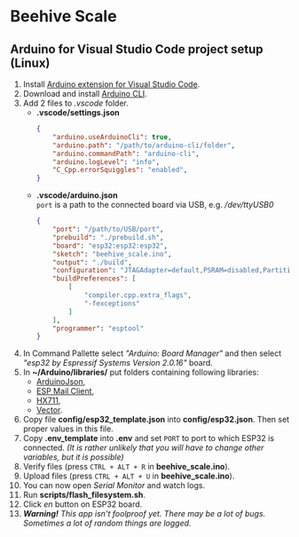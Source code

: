 <!-- markdownlint-disable MD031 MD033 -->

# Beehive Scale

## Arduino for Visual Studio Code project setup (Linux)

1. Install [Arduino extension for Visual Studio Code](https://marketplace.visualstudio.com/items?itemName=vsciot-vscode.vscode-arduino).
2. Download and install [Arduino CLI](https://arduino.github.io/arduino-cli/0.35/installation/).
3. Add 2 files to _.vscode_ folder.<br>
    - **.vscode/settings.json**
      ```json
      {
          "arduino.useArduinoCli": true,
          "arduino.path": "/path/to/arduino-cli/folder",
          "arduino.commandPath": "arduino-cli",
          "arduino.logLevel": "info",
          "C_Cpp.errorSquiggles": "enabled",
      }
      ```
    - **.vscode/arduino.json**<br>
      `port` is a path to the connected board via USB, e.g. _/dev/ttyUSB0_
      ```json
      {
          "port": "/path/to/USB/port",
          "prebuild": "./prebuild.sh",
          "board": "esp32:esp32:esp32",
          "sketch": "beehive_scale.ino",
          "output": "./build",
          "configuration": "JTAGAdapter=default,PSRAM=disabled,PartitionScheme=default,CPUFreq=240,FlashMode=qio,FlashFreq=80,FlashSize=4M,UploadSpeed=921600,LoopCore=1,EventsCore=1,DebugLevel=info,EraseFlash=none",
          "buildPreferences": [
              [
                  "compiler.cpp.extra_flags",
                  "-fexceptions"
              ]
          ],
          "programmer": "esptool"
      }
      ```
4. In Command Pallette select _"Arduino: Board Manager"_ and then select _"esp32 by Espressif Systems Version 2.0.16"_ board.
5. In **~/Arduino/libraries/** put folders containing following libraries:
    - [ArduinoJson](https://github.com/bblanchon/ArduinoJson/releases/tag/v7.0.4),
    - [ESP Mail Client](https://github.com/mobizt/ESP-Mail-Client/releases/tag/v3.4.19),
    - [HX711](https://github.com/bogde/HX711/releases/tag/0.7.5),
    - [Vector](https://github.com/janelia-arduino/Vector/releases/tag/1.2.2).
6. Copy file **config/esp32_template.json** into **config/esp32.json**. Then set proper values in this file.
7. Copy **.env_template** into **.env** and set `PORT` to port to which ESP32 is connected. _(It is rather unlikely that you will have to change other variables, but it is possible)_
8. Verify files (press `CTRL + ALT + R` in **beehive_scale.ino**).
9. Upload files (press `CTRL + ALT + U` in **beehive_scale.ino**).
10. You can now open _Serial Monitor_ and watch logs.
11. Run **scripts/flash_filesystem.sh**.
12. Click _en_ button on ESP32 board.
13. _**Warning!** This app isn't foolproof yet. There may be a lot of bugs. Sometimes a lot of random things are logged._

